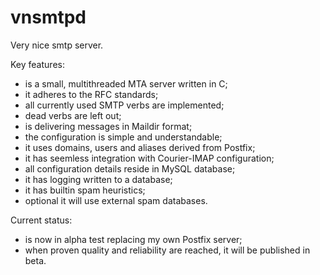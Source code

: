 vnsmtpd
=======

Very nice smtp server.

Key features:
* is a small, multithreaded MTA server written in C;
* it adheres to the RFC standards;
* all currently used SMTP verbs are implemented;
* dead verbs are left out;
* is delivering messages in Maildir format;
* the configuration is simple and understandable;
* it uses domains, users and aliases derived from Postfix;
* it has seemless integration with Courier-IMAP configuration;
* all configuration details reside in MySQL database;
* it has logging written to a database;
* it has builtin spam heuristics;
* optional it will use external spam databases.

Current status:
* is now in alpha test replacing my own Postfix server;
* when proven quality and reliability are reached, it will be published in beta.



